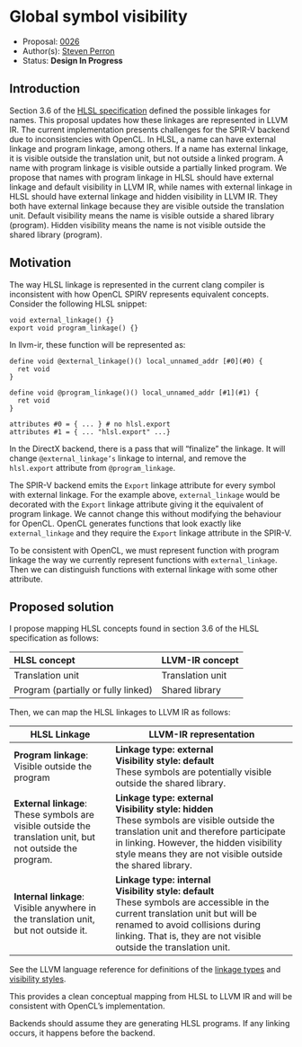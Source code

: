 # Global symbol visibility

* Proposal: [0026](http://0026-filename.md)
* Author(s): [Steven Perron](https://github.com/s-perron)
* Status: **Design In Progress**

## Introduction

Section 3.6 of the
[HLSL specification](https://microsoft.github.io/hlsl-specs/specs/hlsl.pdf)
defined the possible linkages for names. This proposal updates how these
linkages are represented in LLVM IR. The current implementation presents
challenges for the SPIR-V backend due to inconsistencies with OpenCL. In HLSL, a
name can have external linkage and program linkage, among others. If a name has
external linkage, it is visible outside the translation unit, but not outside a
linked program.
A name with program linkage is visible outside a partially linked program.
We propose
that names with program linkage in HLSL should have external linkage and default
visibility in LLVM IR, while names with external linkage in HLSL should have
external linkage and hidden visibility in LLVM IR. They both have external
linkage because they are visible outside the translation unit. Default
visibility means the name is visible outside a shared library (program). Hidden
visibility means the name is not visible outside the shared library (program).

## Motivation

The way HLSL linkage is represented in the current clang compiler is
inconsistent with how OpenCL SPIRV represents equivalent concepts. Consider the
following HLSL snippet:

```
void external_linkage() {}
export void program_linkage() {}
```

In llvm-ir, these function will be represented as:

```
define void @external_linkage()() local_unnamed_addr [#0](#0) {
  ret void
}

define void @program_linkage()() local_unnamed_addr [#1](#1) {
  ret void
}

attributes #0 = { ... } # no hlsl.export
attributes #1 = { ... "hlsl.export" ...}
```

In the DirectX backend, there is a pass that will “finalize” the linkage. It
will change `@external_linkage’s` linkage to internal, and remove the
`hlsl.export` attribute from `@program_linkage`.

The SPIR-V backend emits the `Export` linkage attribute for every symbol with
external linkage. For the example above, `external_linkage` would be decorated
with the `Export` linkage attribute giving it the equivalent of program linkage.
We cannot change this without modifying the behaviour for OpenCL. OpenCL
generates functions that look exactly like `external_linkage` and they require
the `Export` linkage attribute in the SPIR-V.

To be consistent with OpenCL, we must represent function with program linkage
the way we currently represent functions with `external_linkage`. Then we can
distinguish functions with external linkage with some other attribute.

## Proposed solution

I propose mapping HLSL concepts found in section 3.6 of the HLSL specification
as follows:

 HLSL concept                        | LLVM-IR concept  
:------------------------------------|:-----------------
 Translation unit                    | Translation unit 
 Program (partially or fully linked) | Shared library   

Then, we can map the HLSL linkages to LLVM IR as follows:

| HLSL Linkage                                                                                                   | LLVM-IR representation                                                                                                                                                                                                                                   |
|----------------------------------------------------------------------------------------------------------------|----------------------------------------------------------------------------------------------------------------------------------------------------------------------------------------------------------------------------------------------------------|
| **Program linkage**:<br> Visible outside the program                                                           | **Linkage type: external**<br> **Visibility style: default**<br> These symbols are potentially visible outside the shared library.                                                                                                                       |
| **External linkage**:<br> These symbols are visible outside the translation unit, but not outside the program. | **Linkage type: external**<br> **Visibility style: hidden**<br> These symbols are visible outside the translation unit and therefore participate in linking. However, the hidden visibility style means they are not visible outside the shared library. |
| **Internal linkage**:<br> Visible anywhere in the translation unit, but not outside it.                        | **Linkage type: internal**<br> **Visibility style: default**<br> These symbols are accessible in the current translation unit but will be renamed to avoid collisions during linking. That is, they are not visible outside the translation unit.        |

See the LLVM language reference for definitions of the
[linkage types](https://llvm.org/docs/LangRef.html) and
[visibility styles](https://llvm.org/docs/LangRef.html).

This provides a clean conceptual mapping from HLSL to LLVM IR and will be
consistent with OpenCL’s implementation.

Backends should assume they are generating HLSL programs. If any linking occurs,
it happens before the backend.
